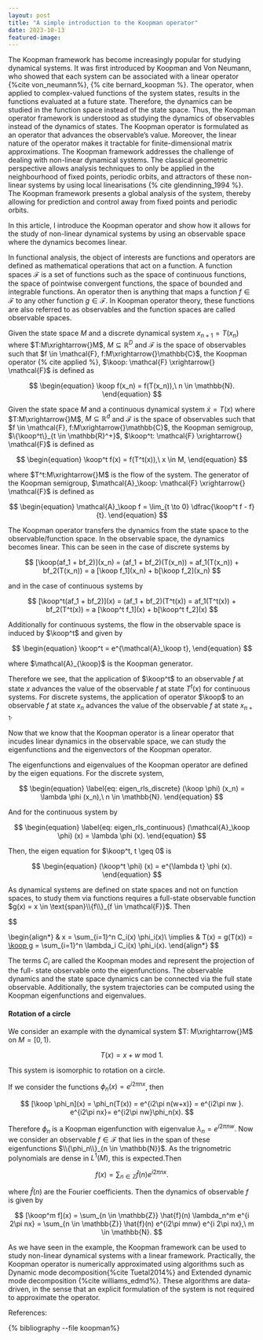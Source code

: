 ```yaml
---
layout: post
title: "A simple introduction to the Koopman operator"
date: 2023-10-13
featured-image:
---
```


The Koopman framework has become increasingly popular for studying dynamical systems. It was first introduced by Koopman and Von Neumann, who showed that each system can be associated with a linear operator {%cite von_neumann%}, {% cite bernard_koopman %}. The operator, when applied to complex-valued functions of the system states, results in the functions evaluated at a future state. Therefore, the dynamics can be studied in the function space instead of the state space. Thus, the Koopman operator framework is understood as studying the dynamics of observables instead of the dynamics of states. The Koopman operator is formulated as an operator that advances the observable’s value. Moreover, the linear nature of the operator makes it tractable for finite-dimensional matrix approximations. The Koopman framework addresses the challenge of dealing with non-linear dynamical systems. The classical geometric perspective allows analysis techniques to only be applied in the neighbourhood of fixed points, periodic orbits, and attractors of these non-linear systems by using local linearisations {% cite glendinning_1994 %}. The Koopman framework presents a global analysis of the system, thereby allowing for prediction and control away from fixed points and periodic orbits.

In this article, I introduce the Koopman operator and show how it allows for the study of non-linear dynamical systems by using an observable space where the dynamics becomes linear.

In functional analysis, the object of interests are functions and operators are defined as mathematical operations that act on a function. A function spaces $\mathcal{F}$ is a set of functions such as the space of continuous functions, the space of pointwise convergent functions, the space of bounded and integrable functions. An operator then is anything that maps a function $f \in \mathcal{F}$ to any other function $g \in \mathcal{F}$. In Koopman operator theory, these functions are also referred to as observables and the function spaces are called observable spaces.

$$
\newcommand{\koop}{\mathcal{K}}
$$

Given the state space $M$ and a discrete dynamical system $x_{n+1} = T(x_n)$ where $T:M\xrightarrow{}M$, $M \subseteq \mathbb{R}^D$ and $\mathcal{F}$ is the space of observables such that $f \in \mathcal{F}, f:M\xrightarrow{}\mathbb{C}$, the Koopman operator {% cite applied %}, $\koop: \mathcal{F} \xrightarrow{} \mathcal{F}$ is defined as

$$
\begin{equation}
\koop f(x_n) = f(T(x_n)),\ n \in \mathbb{N}.
\end{equation}
$$

Given the state space $M$ and a continuous dynamical system $\dot{x} = T(x)$ where $T:M\xrightarrow{}M$, $M \subseteq \mathbb{R}^d$ and $\mathcal{F}$ is the space of observables such that $f \in \mathcal{F}, f:M\xrightarrow{}\mathbb{C}$, the Koopman semigroup, $\{\koop^t\}_{t \in \mathbb{R}^+}$, $\koop^t: \mathcal{F} \xrightarrow{} \mathcal{F}$ is defined as

$$
\begin{equation}
\koop^t f(x) = f(T^t(x)),\ x \in M,
\end{equation}
$$

where $T^t:M\xrightarrow{}M$ is the flow of the system. The generator of the Koopman semigroup, $\mathcal{A}_\koop: \mathcal{F} \xrightarrow{} \mathcal{F}$ is defined as

$$
\begin{equation}
\mathcal{A}_\koop f = \lim_{t \to 0} \dfrac{\koop^t f - f}{t}.
\end{equation}
$$

The Koopman operator transfers the dynamics from the state space to the observable/function space. In the observable space, the dynamics becomes linear. This can be seen in the case of discrete systems by

$$
[\koop(af_1 + bf_2)](x_n) = (af_1 + bf_2)(T(x_n)) = af_1(T(x_n)) + bf_2(T(x_n)) = a [\koop f_1](x_n) + b[\koop f_2](x_n)
$$

and in the case of continuous systems by

$$
[\koop^t(af_1 + bf_2)](x) = (af_1 + bf_2)(T^t(x)) = af_1(T^t(x)) + bf_2(T^t(x)) = a [\koop^t f_1](x) + b[\koop^t f_2](x)
$$

Additionally for continuous systems, the flow in the observable space is induced by $\koop^t$ and given by

$$
\begin{equation}
\koop^t = e^{\mathcal{A}_\koop t},
\end{equation}
$$

where $\mathcal{A}_{\koop}$ is the Koopman generator.

Therefore we see, that the application of $\koop^t$ to an observable $f$ at state $x$ advances the value of the observable $f$ at state $T^t(x)$ for continuous systems. For discrete systems, the application of operator $\koop$ to an observable $f$ at state $x_n$ advances the value of the observable $f$ at state $x_{n+1}$.

Now that we know that the Koopman operator is a linear operator that incudes linear dynamics in the observable space, we can study the eigenfunctions and the eigenvectors of the Koopman operator.

The eigenfunctions and eigenvalues of the Koopman operator are defined by the eigen equations. For the discrete system,

$$
\begin{equation}
    \label{eq: eigen_rls_discrete}
    (\koop \phi) (x_n) = \lambda \phi (x_n),\ n \in \mathbb{N}.
\end{equation}
$$

And for the continuous system by

$$
\begin{equation}
    \label{eq: eigen_rls_continuous}
    (\mathcal{A}_\koop \phi) (x) = \lambda \phi (x).
\end{equation}
$$

Then, the eigen equation for $\koop^t, t \geq 0$ is

$$
\begin{equation}
(\koop^t \phi) (x) = e^{\lambda t} \phi (x).
\end{equation}
$$

As dynamical systems are defined on state spaces and not on function spaces, to study them via functions requires a full-state observable function $g(x) = x \in \text{span}\\{f\\}_{f \in \mathcal{F}}$. Then

$$

\begin{align*}
& x = \sum_{i=1}^n C_i(x) \phi_i(x)\\
\implies & T(x) = g(T(x)) = [\koop g](x) = \sum_{i=1}^n \lambda_i C_i(x) \phi_i(x).
\end{align*}
$$

The terms $C_i$ are called the Koopman modes and represent the projection of the full- state observable onto the eigenfunctions. The observable dynamics and the state space dynamics can be connected via the full state observable. Additionally, the system trajectories can be computed using the Koopman eigenfunctions and eigenvalues.

#### Rotation of a circle

We consider an example with the dynamical system $T: M\xrightarrow{}M$ on $M = [0,1)$.

$$
T(x) = x+w\ \text{mod}\ 1.
$$

This system is isomorphic to rotation on a circle.

If we consider the functions $\phi_n(x) = e^{i 2 \pi n x}$, then

$$
[\koop \phi_n](x) = \phi_n(T(x)) = e^{i2\pi n(w+x)} = e^{i2\pi nw }.  e^{i2\pi nx}=  e^{i2\pi nw}\phi_n(x).
$$

Therefore $\phi_n$ is a Koopman eigenfunction with eigenvalue $\lambda_n = e^{i2\pi nw}$. Now we consider an observable $f \in \mathcal{F}$ that lies in the span of these eigenfunctions $\\{\phi_n\\}_{n \in \mathbb{N}}$. As the trignometric polynomials are dense in $L^1(M)$, this is expected.Then

$$
f(x) = \sum_{n \in \mathbb{Z}} \hat{f}(n) e^{i 2\pi nx}.
$$

where $\hat{f}(n)$ are the Fourier coefficients. Then the dynamics of observable $f$ is given by

$$
[\koop^m f](x) =  \sum_{n \in \mathbb{Z}} \hat{f}(n) \lambda_n^m e^{i 2\pi nx} =
\sum_{n \in \mathbb{Z}} \hat{f}(n) e^{i2\pi mnw} e^{i 2\pi nx},\ m \in \mathbb{N}.
$$

As we have seen in the example, the Koopman framework can be used to study non-linear dynamical systems with a linear framework. Practically, the Koopman operator is numerically approximated using algorithms such as Dynamic mode decomposition{%cite Tuetal2014%} and Extended dynamic mode decomposition {%cite williams_edmd%}. These algorithms are data-driven, in the sense that an explicit formulation of the system is not required to approximate the operator.

References:

{% bibliography --file koopman%}
